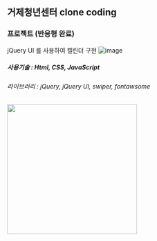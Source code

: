## 거제청년센터 clone coding

### 프로젝트 (반응형 완료)
jQuery UI 를 사용하여 캘린더 구현
![image](https://user-images.githubusercontent.com/107607247/196365709-16a19e63-314e-44f5-a19f-b62b6b92bbfa.png)


##### 사용기술 : Html, CSS, JavaScript
###### 라이브러리 : jQuery, jQuery UI, swiper, fontawsome

<img src="https://user-images.githubusercontent.com/107607247/196354523-5b94d688-7f42-4447-8bbf-813f424d79e3.png"  width="300px">



